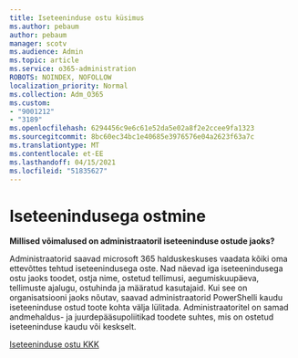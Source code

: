 ```yaml
---
title: Iseteeninduse ostu küsimus
ms.author: pebaum
author: pebaum
manager: scotv
ms.audience: Admin
ms.topic: article
ms.service: o365-administration
ROBOTS: NOINDEX, NOFOLLOW
localization_priority: Normal
ms.collection: Adm_O365
ms.custom:
- "9001212"
- "3189"
ms.openlocfilehash: 6294456c9e6c61e52da5e02a8f2e2ccee9fa1323
ms.sourcegitcommit: 8bc60ec34bc1e40685e3976576e04a2623f63a7c
ms.translationtype: MT
ms.contentlocale: et-EE
ms.lasthandoff: 04/15/2021
ms.locfileid: "51835627"
---
```

# <a name="self-service-purchase"></a>Iseteenindusega ostmine

**Millised võimalused on administraatoril iseteeninduse ostude jaoks?**

Administraatorid saavad microsoft 365 halduskeskuses vaadata kõiki oma ettevõttes tehtud iseteenindusega oste. Nad näevad iga iseteenindusega ostu jaoks toodet, ostja nime, ostetud tellimusi, aegumiskuupäeva, tellimuste ajalugu, ostuhinda ja määratud kasutajaid.  Kui see on organisatsiooni jaoks nõutav, saavad administraatorid PowerShelli kaudu iseteeninduse ostud toote kohta välja lülitada.  Administraatoritel on samad andmehaldus- ja juurdepääsupoliitikad toodete suhtes, mis on ostetud iseteeninduse kaudu või keskselt.

[Iseteeninduse ostu KKK](https://aka.ms/self-service-purchase-faq)

